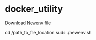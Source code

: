 # docker_utility
Download [Newenv](https://github.com/123Lookatme/docker_utility/blob/master/newenv.sh) file

cd /path_to_file_location
sudo ./newenv.sh
